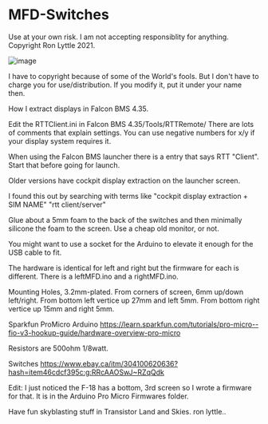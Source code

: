 # MFD-Switches
Use at your own risk.
I am not accepting responsiblity for anything.
Copyright Ron Lyttle 2021.

![image](https://user-images.githubusercontent.com/92828067/138260561-ed4feac7-6325-425e-8fc1-c91866c62b64.png)

I have to copyright because of some of the World's fools.
But I don't have to charge you for use/distribution.
If you modify it, put it under your name then.

How I extract displays in Falcon BMS 4.35.

Edit the RTTClient.ini in Falcon BMS 4.35/Tools/RTTRemote/
There are lots of comments that explain settings.
You can use negative numbers for x/y if your display system requires it.

When using the Falcon BMS launcher there is a entry that  says RTT "Client". Start
that before going for launch.

Older versions have cockpit display extraction on the launcher screen.

I found this out by searching with terms like "cockpit display extraction + SIM NAME" 
"rtt client/server"

Glue about a 5mm foam to the back of the switches and then minimally silicone the foam to the screen.
Use a cheap old monitor, or not.

You might want to use a socket for the Arduino to elevate it enough for the USB cable to fit.

The hardware is identical for left and right but the firmware for each is different. There is a
leftMFD.ino and a rightMFD.ino.

Mounting Holes, 3.2mm-plated.
From corners of screen, 6mm up/down left/right. 
From bottom left vertice up 27mm and left 5mm.
From bottom right vertice up 15mm and right 5mm.

Sparkfun ProMicro Arduino
https://learn.sparkfun.com/tutorials/pro-micro--fio-v3-hookup-guide/hardware-overview-pro-micro

Resistors are 500ohm 1/8watt.

Switches
https://www.ebay.ca/itm/304100620636?hash=item46cdcf395c:g:RRcAAOSwJ~RZqQdk

Edit: I just noticed the F-18 has a bottom, 3rd screen so I wrote a firmware for that. It is
in the Arduino Pro Micro Firmwares folder.



Have fun skyblasting stuff in Transistor Land and Skies.
ron lyttle..
